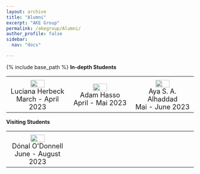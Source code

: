 ```yaml
---
layout: archive
title: "Alumni"
excerpt: "AKE Group"
permalink: /akegroup/Alumni/
author_profile: false
sidebar:
  nav: "docs"

---
```


{% include base_path %}
<b>In-depth Students</b>
<table> <style>table, th, td {border: transparent;}</style> <tr>
<td style="width:33%;" align="center" valign="middle">
<img src="https://AKEckhardt.github.io/images/LucianaHerbeck.jpg" width="50%" height="auto%" align="middle">
<font size="4">
<br/>Luciana Herbeck<br/>
March - April 2023<br/></font>
</td>

<td style="width:33%;" align="center" valign="middle">
<img src="https://AKEckhardt.github.io/images/AdamHasso.jpg" width="50%" height="auto%" align="middle">
<font size="4">
<br/>Adam Hasso<br/>
April - Mai 2023<br/></font>
</td>

<td style="width:33%;" align="center" valign="middle">
<img src="https://AKEckhardt.github.io/images/AyaAlhaddad.jpg" width="50%" height="auto%" align="middle">
<font size="4">
<br/>Aya S. A. Alhaddad<br/>
Mai - June 2023<br/></font>
</td>

</tr></table>


<b>Visiting Students</b>
<table> <style>table, th, td {border: transparent;}</style> <tr>
<td style="width:33%;" align="center" valign="middle">
<img src="https://AKEckhardt.github.io/images/DonalODonnell.jpg" width="50%" height="auto%" align="middle">
<font size="4">
<br/>Dónal O'Donnell<br/>
June - August 2023<br/></font>
</td>

<td style="width:33%;" align="center" valign="middle">
</td>

<td style="width:33%;" align="center" valign="middle">
</td>

</tr></table>








